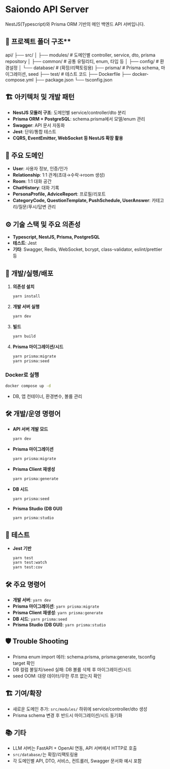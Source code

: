 # Saiondo API Server

NestJS(Typescript)와 Prisma ORM 기반의 메인 백엔드 API 서버입니다.


## 📁 프로젝트 폴더 구조**

api/
├── src/
│ ├── modules/ # 도메인별 controller, service, dto, prisma repository
│ ├── common/ # 공통 유틸리티, enum, 타입 등
│ ├── config/ # 환경설정
│ └── database/ # (확장/리팩토링용)
├── prisma/ # Prisma schema, 마이그레이션, seed
├── test/ # 테스트 코드
├── Dockerfile
├── docker-compose.yml
├── package.json
└── tsconfig.json



## 🏗️ 아키텍처 및 개발 패턴

- **NestJS 모듈러 구조**: 도메인별 service/controller/dto 분리
- **Prisma ORM + PostgreSQL**: schema.prisma에서 모델/enum 관리
- **Swagger**: API 문서 자동화
- **Jest**: 단위/통합 테스트
- **CQRS, EventEmitter, WebSocket 등 NestJS 확장 활용**

## 🧩 주요 도메인

- **User**: 사용자 정보, 인증/인가
- **Relationship**: 1:1 관계(초대→수락→room 생성)
- **Room**: 1:1 대화 공간
- **ChatHistory**: 대화 기록
- **PersonaProfile, AdviceReport**: 프로필/리포트
- **CategoryCode, QuestionTemplate, PushSchedule, UserAnswer**: 카테고리/질문/푸시/답변 관리

## ⚙️ 기술 스택 및 주요 의존성

- **Typescript, NestJS, Prisma, PostgreSQL**
- **테스트**: Jest
- **기타**: Swagger, Redis, WebSocket, bcrypt, class-validator, eslint/prettier 등

## 🚀 개발/실행/배포

1. **의존성 설치**
   ```sh
   yarn install
   ```
2. **개발 서버 실행**
   ```sh
   yarn dev
   ```
3. **빌드**
   ```sh
   yarn build
   ```
4. **Prisma 마이그레이션/시드**
   ```sh
   yarn prisma:migrate
   yarn prisma:seed
   ```

### Docker로 실행

```sh
docker compose up -d
```
- DB, 앱 컨테이너, 환경변수, 볼륨 관리


## 🛠️ 개발/운영 명령어

- **API 서버 개발 모드**
  ```sh
  yarn dev
  ```
- **Prisma 마이그레이션**
  ```sh
  yarn prisma:migrate
  ```
- **Prisma Client 재생성**
  ```sh
  yarn prisma:generate
  ```
- **DB 시드**
  ```sh
  yarn prisma:seed
  ```
- **Prisma Studio (DB GUI)**
  ```sh
  yarn prisma:studio
  ```
  
## 🧪 테스트

- **Jest 기반**
  ```sh
  yarn test
  yarn test:watch
  yarn test:cov
  ```

## 🛠️ 주요 명령어

- **개발 서버**: `yarn dev`
- **Prisma 마이그레이션**: `yarn prisma:migrate`
- **Prisma Client 재생성**: `yarn prisma:generate`
- **DB 시드**: `yarn prisma:seed`
- **Prisma Studio (DB GUI)**: `yarn prisma:studio`

## 🛡️ Trouble Shooting

- Prisma enum import 에러: schema.prisma, prisma:generate, tsconfig target 확인
- DB 컬럼 불일치/seed 실패: DB 볼륨 삭제 후 마이그레이션/시드
- seed OOM: 대량 데이터/무한 루프 없는지 확인

## 🏗️ 기여/확장

- 새로운 도메인 추가: `src/modules/` 하위에 service/controller/dto 생성
- Prisma schema 변경 후 반드시 마이그레이션/시드 동기화

## 📚 기타

- LLM 서버는 FastAPI + OpenAI 연동, API 서버에서 HTTP로 호출
- `src/database/`는 확장/리팩토링용
- 각 도메인별 API, DTO, 서비스, 컨트롤러, Swagger 문서화 예시 포함
